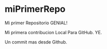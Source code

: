 # miPrimerRepo
Mi primer Repositorio GENIAL!


Mi primera contribucion Local Para GitHub. YE.


Un commit mas desde Github.
